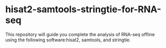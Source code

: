# hisat2-samtools-stringtie-for-RNA-seq
This repository will guide you complete the analysis of RNA-seq offline using the following software:hisat2, samtools, and stringtie.
